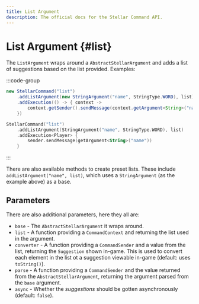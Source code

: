 ```yaml
---
title: List Argument
description: The official docs for the Stellar Command API.
---
```


# List Argument {#list}

The `ListArgument` wraps around a `AbstractStellarArgument` and adds a list of suggestions based on the list provided. Examples:

:::code-group
```Java
new StellarCommand("list")
    .addListArgument(new StringArgument("name", StringType.WORD), list)
    .addExecution(() -> { context ->
        context.getSender().sendMessage(context.getArgument<String>("name"))
    })
```
```Kotlin
StellarCommand("list")
    .addListArgument(StringArgument("name", StringType.WORD), list)
    .addExecution<Player> {
        sender.sendMessage(getArgument<String>("name"))
    }
```
:::

There are also available methods to create preset lists. These include `addListArgument("name", list)`, which uses a `StringArgument` (as the example above) as a base.

## Parameters

There are also additional parameters, here they all are:

* `base` - The `AbstractStellarArgument` it wraps around.
* `list` - A function providing a `CommandContext` and returning the list used in the argument.
* `converter` - A function providing a `CommandSender` and a value from the list, returning the `Suggestion` shown in-game. This is used to convert each element in the list ot a suggestion viewable in-game (default: uses `toString()`).
* `parse` - A function providing a `CommandSender` and the value returned from the `AbstractStellarArgument`, returning the argument parsed from the `base` argument.
* `async` - Whether the _suggestions_ should be gotten asynchronously (default: `false`).